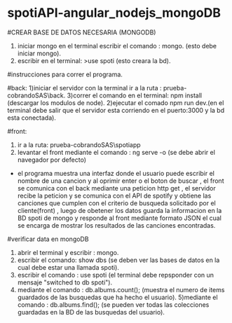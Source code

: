 # spotiAPI-angular_nodejs_mongoDB

#CREAR BASE DE DATOS NECESARIA (MONGODB)
1) iniciar mongo en el terminal escribir el comando : mongo. (esto debe iniciar mongo).
2) escribir en el terminal: >use spoti (esto creara la bd).


#instrucciones para correr el programa.

#back:
1)iniciar el servidor con la terminal ir a la ruta : prueba-cobrandoSAS\back.
3)correr el comando en el terminal: npm install (descargar los modulos de node).
2)ejecutar el comado npm run dev.(en el terminal debe salir que el servidor esta corriendo en el puerto:3000 y la bd esta conectada).

#front:
1) ir a la ruta: prueba-cobrandoSAS\spotiapp
2) levantar el front mediante el comando : ng serve -o (se debe abrir el navegador por defecto)

* el programa muestra una interfaz donde el usuario puede escribir el nombre de una cancion y al oprimir enter o el boton de buscar , el front se comunica con el back mediante una peticion http get , el servidor recibe la peticion y se comunica con el API de spotify y obtiene las canciones que cumplen con el criterio de busqueda solicitado por el cliente(front) , luego de obetener los datos guarda la informacion en la BD spoti de mongo y responde al front mediante formato JSON el cual se encarga de mostrar los resultados de las canciones encontradas.

#verificar data en mongoDB
1) abrir el terminal y escribir : mongo. 
2) escribir el comando: show dbs (se deben ver las bases de datos en la cual debe estar una llamada spoti).
3) escribir el comando : use spoti (el terminal debe repsponder con un mensaje "switched to db spoti").
4) mediante el comando : db.albums.count(); (muestra el numero de items guardados de las busquedas que ha hecho el usuario).
5)mediante el comando : db.albums.find(); (se pueden ver todas las colecciones guardadas en la BD de las busquedas del usuario).
